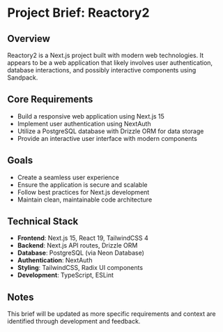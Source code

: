 # Project Brief: Reactory2

## Overview

Reactory2 is a Next.js project built with modern web technologies. It appears to be a web application that likely involves user authentication, database interactions, and possibly interactive components using Sandpack.

## Core Requirements

- Build a responsive web application using Next.js 15
- Implement user authentication using NextAuth
- Utilize a PostgreSQL database with Drizzle ORM for data storage
- Provide an interactive user interface with modern components

## Goals

- Create a seamless user experience
- Ensure the application is secure and scalable
- Follow best practices for Next.js development
- Maintain clean, maintainable code architecture

## Technical Stack

- **Frontend**: Next.js 15, React 19, TailwindCSS 4
- **Backend**: Next.js API routes, Drizzle ORM
- **Database**: PostgreSQL (via Neon Database)
- **Authentication**: NextAuth
- **Styling**: TailwindCSS, Radix UI components
- **Development**: TypeScript, ESLint

## Notes

This brief will be updated as more specific requirements and context are identified through development and feedback.
